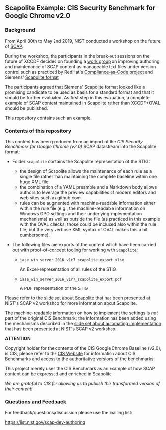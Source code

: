 ## Scapolite Example: CIS Security Benchmark for Google Chrome v2.0


### Background

From April 30th to May 2nd 2019, NIST conducted a workshop on the
future of [SCAP](https://csrc.nist.gov/Projects/Security-Content-Automation-Protocol-v2).

During the workshop, the participants in the break-out sessions on the
future of XCCDF decided on founding a [work
group](https://groups.google.com/a/list.nist.gov/forum/#!forum/scap-dev-authoring)
on improving authoring and maintenance of SCAP content as manageable
text files under version control such as practiced by RedHat's
[Compliance-as-Code project](https://github.com/ComplianceAsCode/content) and Siemens'
[Scapolite
format](https://github.com/scapolite/docs/raw/master/201905_scap_v2_workshop/grobauer_siemens_scap_v2_experiences_scapolite.pdf)

The participants agreed that Siemens' Scapolite format looked like a promising candidate to be used as basis for a standard format and that it should be further evaluated. As first step in this evaluation, a complete example of
SCAP content maintained in Scapolite rather than XCCDF+OVAL should be published.

This repository contains such an example.


### Contents of this repository


This content has been produced from an import of the *CIS Security Benchmark for Google Chrome (v2.0)*
SCAP datastream into the Scapolite format:

- Folder `scapolite` contains the Scapolite representation of the STIG:

  - the design of Scapolite allows the maintenance of each rule
    as a single file rather than maintaining the complete
    baseline within one huge XML file
  - the combination of a YAML preamble and a Markdown body
    allows authors to leverage the preview capabilities of
    modern editors and web sites such as github.com
  - rules can be augmented with machine-readable information
    either within the rule file (e.g., the machine-readable
    information on Windows GPO settings and their underlying
    implementation mechanisms) as well as outside the file
    (as practiced in this example with the OVAL checks; those
    could be included also within the rule file, but the
    very verbose XML syntax of OVAL makes this a bit cumbersome).
   

- The following files are exports of the content which have been carried
  out with proof-of-concept tooling for working with `Scapolite`:

  - `iase_win_server_2016_v1r7_scapolite_export.xlsx`

    An Excel-representation of all rules of the STIG
  - `iase_win_server_2016_v1r7_scapolite_export.pdf`

    A PDF representation of the STIG


Please refer to the [slide set about Scapolite](https://github.com/scapolite/docs/raw/master/201905_scap_v2_workshop/grobauer_siemens_scap_v2_experiences_scapolite.pdf)
that has been presented at NIST's SCAP v2 workshop for more information about Scapolite.

The machine-readable information on how to implement the settings
is *not* part of the original CIS Benchmark; the information
has been added using the mechanisms described in the
[slide set about automating implementation](https://github.com/scapolite/docs/raw/master/201905_scap_v2_workshop/stoeckle_tum_scap_v2_scapolite_automated_implementation.pdf)
that has been presented at NIST's SCAP v2 workshop.


**ATTENTION**

Copyright holder for the contents of the CIS Google Chrome Baseline (v2.0), is CIS,
please refer to the [CIS Website](https://www.cisecurity.org/cis-benchmarks/) for
information about CIS Benchmarks and access to the authoritative versions of the benchmarks.

This project merely uses the CIS Benchmark as an example of how SCAP content can be expressed
and enriched in Scapolite. 

*We are grateful to CIS for allowing us to publish this transformed version of their content!*

### Questions and Feedback

For feedback/questions/discussion please use the mailing list:

https://list.nist.gov/scap-dev-authoring 


